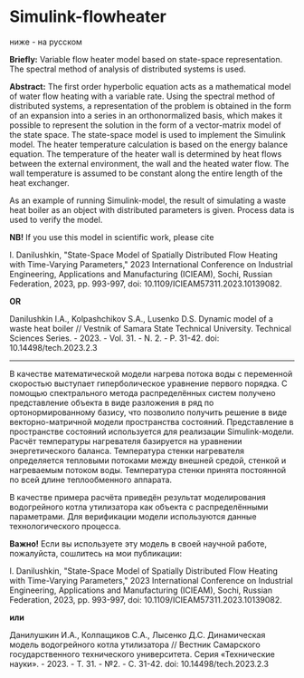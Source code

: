 # Simulink-flowheater

ниже - на русском

**Briefly:**
Variable flow heater model based on state-space representation. The spectral method of analysis of distributed systems is used.

**Abstract:**
The first order hyperbolic equation acts as a mathematical model of water flow heating with a variable rate. Using the spectral method of distributed systems, a representation of the problem is obtained in the form of an expansion into a series in an orthonormalized basis, which makes it possible to represent the solution in the form of a vector-matrix model of the state space. The state-space model is used to implement the Simulink model. The heater temperature calculation is based on the energy balance equation. The temperature of the heater wall is determined by heat flows between the external environment, the wall and the heated water flow. The wall temperature is assumed to be constant along the entire length of the heat exchanger.

As an example of running Simulink-model, the result of simulating a waste heat boiler as an object with distributed parameters is given. Process data is used to verify the model.


**NB!** If you use this model in scientific work, please cite 

I. Danilushkin, "State-Space Model of Spatially Distributed Flow Heating with Time-Varying Parameters," 2023 International Conference on Industrial Engineering, Applications and Manufacturing (ICIEAM), Sochi, Russian Federation, 2023, pp. 993-997, doi: 10.1109/ICIEAM57311.2023.10139082.

**OR**

Danilushkin I.A., Kolpashchikov S.A., Lusenko D.S. Dynamic model of a waste heat boiler // Vestnik of Samara State Technical University. Technical Sciences Series. - 2023. - Vol. 31. - N. 2. - P. 31-42. doi: 10.14498/tech.2023.2.3


----

В качестве математической модели нагрева потока воды с переменной скоростью выступает гиперболическое уравнение первого порядка. С помощью спектрального метода распределённых систем получено представление объекта в виде разложения в ряд по ортонормированному базису, что позволило получить решение в виде векторно-матричной модели пространства состояний. Представление в пространстве состояний используется для реализации Simulink-модели. Расчёт температуры нагревателя базируется на уравнении энергетического баланса. Температура стенки нагревателя определяется тепловыми потоками между внешней средой, стенкой и нагреваемым потоком воды. Температура стенки принята постоянной по всей длине теплообменного аппарата. 

В качестве примера расчёта приведён результат моделирования водогрейного котла утилизатора как объекта с распределёнными параметрами. Для верификации модели используются данные технологического процесса.

**Важно!** Если вы используете эту модель в своей научной работе, пожалуйста, сошлитесь на мои публикации:

I. Danilushkin, "State-Space Model of Spatially Distributed Flow Heating with Time-Varying Parameters," 2023 International Conference on Industrial Engineering, Applications and Manufacturing (ICIEAM), Sochi, Russian Federation, 2023, pp. 993-997, doi: 10.1109/ICIEAM57311.2023.10139082.

**или**

Данилушкин И.А., Колпащиков С.А., Лысенко Д.С. Динамическая модель водогрейного котла утилизатора // Вестник Самарского государственного технического университета. Серия «Технические науки». - 2023. - Т. 31. - №2. - C. 31-42. doi: 10.14498/tech.2023.2.3
